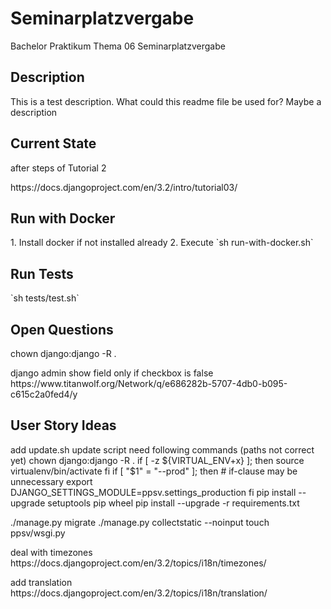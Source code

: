 # Seminarplatzvergabe

Bachelor Praktikum Thema 06 Seminarplatzvergabe

<h2>Description</h2>
This is a test description. What could this readme file be used for?
Maybe a description

<h2>Current State</h2>
<p>after steps of Tutorial 2</p>
https://docs.djangoproject.com/en/3.2/intro/tutorial03/

<h2>Run with Docker</h2>
1. Install docker if not installed already
2. Execute `sh run-with-docker.sh`

<h2>Run Tests</h2>
`sh tests/test.sh`

<h2>Open Questions</h2>
chown django:django -R .

<p> django admin show field only if checkbox is false
https://www.titanwolf.org/Network/q/e686282b-5707-4db0-b095-c615c2a0fed4/y
</p>
<h2>User Story Ideas</h2>
<p>add update.sh
update script need following commands (paths not correct yet)
chown django:django -R .
if [ -z ${VIRTUAL_ENV+x} ]; then
    source virtualenv/bin/activate
fi
if [ "$1" = "--prod" ]; then # if-clause may be unnecessary
    export DJANGO_SETTINGS_MODULE=ppsv.settings_production
fi
pip install --upgrade setuptools pip wheel
pip install --upgrade -r requirements.txt

./manage.py migrate
./manage.py collectstatic --noinput
touch ppsv/wsgi.py
</p>
<p>deal with timezones
https://docs.djangoproject.com/en/3.2/topics/i18n/timezones/
</p>
<p>add translation
https://docs.djangoproject.com/en/3.2/topics/i18n/translation/
</p>
